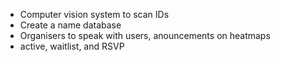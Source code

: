 - Computer vision system to scan IDs
- Create a name database
- Organisers to speak with users, anouncements on heatmaps
- active, waitlist, and RSVP


